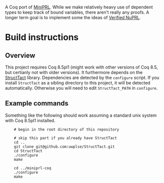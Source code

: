 A Coq port of [MiniPRL](https://github.com/jozefg/miniprl). While we
make relatively heavy use of dependent types to keep track of bound
variables, there aren't really any proofs. A longer term goal is to
implement some the ideas of [Verified
NuPRL](http://www.nuprl.org/html/Nuprl2Coq/).


# Build instructions

## Overview

This project requires Coq 8.5pl1 (might work with other versions of
Coq 8.5, but certianly not with older versions). It furthermore
depends on the [StructTact](https://github.com/uwplse/StructTact)
library. Dependencies are detected by the `configure` script. If you
install `StructTact` as a sibling directory to this project, it will
be detected automatically. Otherwise you will need to edit
`StructTact_PATH` in `configure`.

## Example commands

Something like the following should work assuming a standard unix
system with Coq 8.5pl1 installed.

```
    # begin in the root directory of this repository

    # skip this part if you already have StructTact
    cd ..
    git clone git@github.com:uwplse/StructTact.git
    cd StructTact
    ./configure
    make

    cd ../miniprl-coq
    ./configure
    make
```

